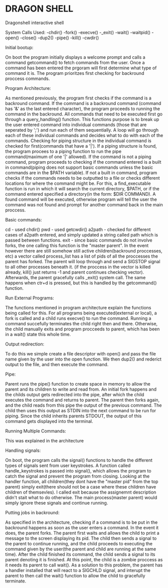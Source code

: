# DRAGON SHELL
Dragonshell interactive shell

System Calls Used:
-chdir()
-fork()
-execve()
-_exit()
-wait()
-waitpid()
-open()
-close()
-dup2()
-pipe()
-kill()
-cwdir()

Initial bootup:

On boot the program initially displays a welcome prompt and calls a command
getcommand() to fetch commands from the user. Once a command has been entered
the prgoram will first determine what type of command it is. The program prioritzes
first checking for backround proccess commands. 

Program Architecture:

As mentioned previously, the program first checks if the command is a backround command. 
If the command is a backround command (command has '&' as the last entered character),
the program proceeds to running the command in the backround. All commands that
need to be executed first go through a query_handling() function. This functions purpose
is to break up the user entered command into individual commands (those that are seperated by ';')
and run each of them sequentially. A loop will go through each of these individual commands and decides
what to do with each of the commands. Checking for piping structure in the individual command is checked 
for first(commands that have a '|'). If a piping structure is found, the program procees to a piping
function to run the pipe command(maximum of one '|' allowed). If the command is not a piping command, 
program proceeds to checking if the command entered is a built in command(piping does not support basic
commands unless the basic commands are in the $PATH variable). If not a built in command, program
checks if the commands needs to be outputted to a file or checks different locations for where the
command might be. For this, a find_executable function is run in which it will search the current directory,
$PATH, or if the command entered specified a directory(in the form: $DIR COMMAND). A found command will
be executed, otherwise program will tell the user the command was not found and prompt for another command
back in the main proccess.

Basic commands:

cd - used chdir()
pwd - used getcwdir()
a2path - checked for different cases of a2path entered, and simply updated a string called path which is passed
between functions.
exit - since basic commands do not involve forks, the one calling this function is the "master parent". In
the event however there are still somehow still active children(backround proccesses, etc) a vector called 
process_list has a list of pids of all the proccesses the parent has forked. The parent will loop through and send a 
SIGSTOP signal to all other processes beneath it. (if the proccess in the vector is killed already, kill() just returns -1 and 
parent continues checking vector). Afterwards, the parent gracefully calls _exit() system call. The same happens when 
ctr+d is pressed, but this is handled by the getcommand() function.

Run External Programs:

The functions mentioned in program architecture explain the functions being called for this. For all programs
being executed(external or local), a fork is called and a child runs execve() to run the command. Running
a command succefully terminates the child right then and there. Otherwise, the child manually exits and program 
procceeds to parent, which has been in a wait() state this whole time. 

Output redirection:

To do this we simple create a file descriptor with open() and pass the file name given by the user
into the open function. We then dup2() and rederict output to the file, and then execute the command.

Pipe:

Parent runs the pipe() function to create space in memory to allow the parent and its children to write and read
from. An initial fork happens and the childs output gets redirected into the pipe, after which the child executes the command
and returns to parent. The parent then forks again, and the child reads from this pipe the output of the previous command.
The child then uses this output as STDIN into the next command to be run for piping. Since the child inherits parents 
STDOUT, the output of this command gets displayed into the terminal.

Running Multiple Commands:

This was explained in the architecture

Handling signals:

On boot, the program calls the signal() functions to handle the different types of signals sent from user keystrokes. 
A function called handle_keystrokes is passed into signal(), which allows the program to catch the signal and prevent
the program from closing. Looking at the handler function, all children(they dont have the "master pid" from the top parent) simply 
exit(there should not be a case where these children have children of themsevles). I called exit because the assignemnt description didn't
stait what to do otherwise. The main process(master parent) would simply ignore these signals and continue running.

Putting jobs in backround:

As specified in the architecture, checking if a command is to be put in the backround happens as soon as the user enters a command. In the 
event it does, the parent forks. The parent first waits and allows the child to print a message to the screen displaying its pid. The 
child then sends a signal to the parent to continue running, and the child proceeds to executing the command given by the user(the parent and
child are running at the same time). After the child finished its command, the child sends a signal to its parent denoting it is finished. At
this point, the child is a zombie proccess as it needs its parent to call wait(). As a solution to this problem, the parent has a handler installed
that will react to a SIGCHLD signal, and interupt the parent to then call the wait() function to allow the child to gracefully terminate.






